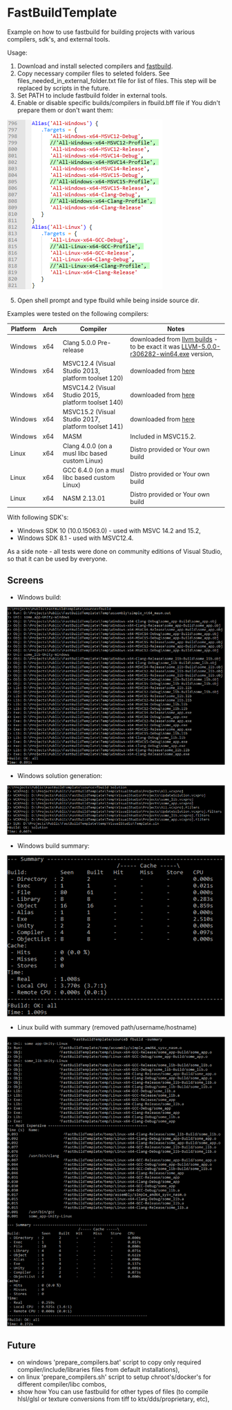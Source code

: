 # FastBuildTemplate
Example on how to use fastbuild for building projects with various compilers, sdk's, and external tools.

Usage:
 1. Download and install selected compilers and [fastbuild](http://fastbuild.org).
 2. Copy necessary compiler files to seleted folders. See files_needed_in_external_folder.txt file for list of files. This step will be replaced by scripts in the future.
 3. Set PATH to include fastbuild folder in external tools.
 4. Enable or disable specific builds/compilers in fbuild.bff file if You didn't prepare them or don't want them:

![builds_compilers](./images/disable_compilers.png)

 5. Open shell prompt and type fbuild while being inside source dir.

Examples were tested on the following compilers:

Platform | Arch | Compiler                                            | Notes
---------|------|-----------------------------------------------------|-------
Windows  | x64  | Clang 5.0.0 Pre-release                             | downloaded from [llvm builds](https://llvm.org/builds/) - to be exact it was [LLVM-5.0.0-r306282-win64.exe](http://prereleases.llvm.org/win-snapshots/LLVM-5.0.0-r306282-win64.exe) version,
Windows  | x64  | MSVC12.4 (Visual Studio 2013, platform toolset 120) | downloaded from [here](http://go.microsoft.com/fwlink/?linkid=530250)
Windows  | x64  | MSVC14.2 (Visual Studio 2015, platform toolset 140) | downloaded from [here](https://www.visualstudio.com/en/vs/older-downloads/)
Windows  | x64  | MSVC15.2 (Visual Studio 2017, platform toolset 141) | downloaded from [here](https://www.visualstudio.com/en/thank-you-downloading-visual-studio/?sku=Community&rel=15#)
Windows  | x64  | MASM                                                | Included in MSVC15.2.
Linux    | x64  | Clang 4.0.0 (on a musl libc based custom Linux)     | Distro provided or Your own build
Linux    | x64  | GCC 6.4.0 (on a musl libc based custom Linux)       | Distro provided or Your own build
Linux    | x64  | NASM 2.13.01                                        | Distro provided or Your own build

With following SDK's:
- Windows SDK 10 (10.0.15063.0) - used with MSVC 14.2 and 15.2,
- Windows SDK 8.1 - used with MSVC12.4.

As a side note - all tests were done on community editions of Visual Studio, so that it can be used by everyone.

## Screens

- Windows build:

![win_build](./images/win_build.png)

- Windows solution generation:

![win_solution](./images/win_solution.png)

- Windows build summary:

![win_summary](./images/win_summary.png)

- Linux build with summary (removed path/username/hostname)

![linux_build_with_summary](./images/linux_build_with_summary.png)

## Future

- on windows 'prepare_compilers.bat' script to copy only required compiler/include/libraries files from default installations),
- on linux 'prepare_compilers.sh' script to setup chroot's/docker's for different compiler/libc combos,
- show how You can use fastbuild for other types of files (to compile hlsl/glsl or texture conversions from tiff to ktx/dds/proprietary, etc),
